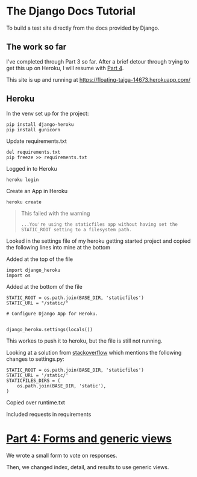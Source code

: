 # The Django Docs Tutorial 
To build a test site directly from the docs provided by Django.

## The work so far
I've completed through Part 3 so far.  After a brief detour through trying to get this up on Heroku, I will resume with [Part 4](https://docs.djangoproject.com/en/4.0/intro/tutorial04/).

This site is up and running at https://floating-taiga-14673.herokuapp.com/

## Heroku
In the venv set up for the project:
```
pip install django-heroku
pip install gunicorn
```
Update requirements.txt
```
del requirements.txt
pip freeze >> requirements.txt
```
Logged in to Heroku
```
heroku login
```
Create an App in Heroku
```
heroku create
```
>This failed with the warning
>
>`...You're using the staticfiles app without having set the STATIC_ROOT setting to a filesystem path.`

Looked in the settings file of my heroku getting started project and copied the following lines into mine at the bottom

Added at the top of the file
```
import django_heroku
import os
```
Added at the bottom of the file
```
STATIC_ROOT = os.path.join(BASE_DIR, 'staticfiles')
STATIC_URL = "/static/"

# Configure Django App for Heroku.


django_heroku.settings(locals())
```
This workes to push it to heroku, but the file is still not running.

Looking at a solution from [stackoverflow](https://stackoverflow.com/questions/62599186/error-while-running-python-manage-py-collectstatic-noinput-even-though-i "Error while running '$ python manage.py collectstatic --noinput even though I have my static_root set") which mentions the following changes to settings.py:
```
STATIC_ROOT = os.path.join(BASE_DIR, 'staticfiles')
STATIC_URL = '/static/'
STATICFILES_DIRS = (
    os.path.join(BASE_DIR, 'static'),
)
```
Copied over runtime.txt

Included requests in requirements

# [Part 4: Forms and generic views](https://docs.djangoproject.com/en/4.0/intro/tutorial04/)

We wrote a small form to vote on responses.

Then, we changed index, detail, and results to use generic views.